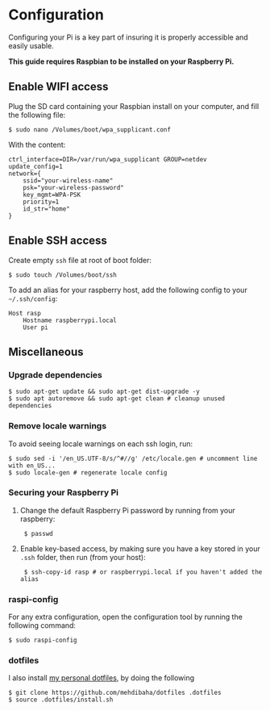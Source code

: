 # Configuration

Configuring your Pi is a key part of insuring it is properly accessible and easily usable.

**This guide requires Raspbian to be installed on your Raspberry Pi.**

## Enable WIFI access
Plug the SD card containing your Raspbian install on your computer, and fill the following file:

    $ sudo nano /Volumes/boot/wpa_supplicant.conf

With the content:

    ctrl_interface=DIR=/var/run/wpa_supplicant GROUP=netdev
    update_config=1
    network={
        ssid="your-wireless-name"
        psk="your-wireless-password"
        key_mgmt=WPA-PSK
        priority=1
        id_str="home"
    }

## Enable SSH access

Create empty `ssh` file at root of boot folder:

    $ sudo touch /Volumes/boot/ssh

To add an alias for your raspberry host, add the following config to your `~/.ssh/config`:

    Host rasp
        Hostname raspberrypi.local
        User pi

## Miscellaneous

### Upgrade dependencies

    $ sudo apt-get update && sudo apt-get dist-upgrade -y
    $ sudo apt autoremove && sudo apt-get clean # cleanup unused dependencies

### Remove locale warnings
To avoid seeing locale warnings on each ssh login, run:

    $ sudo sed -i '/en_US.UTF-8/s/^#//g' /etc/locale.gen # uncomment line with en_US...
    $ sudo locale-gen # regenerate locale config

### Securing your Raspberry Pi
1. Change the default Raspberry Pi password by running from your raspberry:

        $ passwd

2. Enable key-based access, by making sure you have a key stored in your `.ssh` folder, then run (from your host):

        $ ssh-copy-id rasp # or raspberrypi.local if you haven't added the alias

### raspi-config
For any extra configuration, open the configuration tool by running the following command:

    $ sudo raspi-config

### dotfiles
I also install [my personal dotfiles](https://github.com/mehdibaha/dotfiles), by doing the following

    $ git clone https://github.com/mehdibaha/dotfiles .dotfiles
    $ source .dotfiles/install.sh
